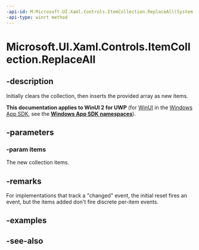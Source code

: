 ```yaml
---
-api-id: M:Microsoft.UI.Xaml.Controls.ItemCollection.ReplaceAll(System.Object[])
-api-type: winrt method
---
```


<!-- Method syntax
public void ReplaceAll(System.Object[] items)
-->

# Microsoft.UI.Xaml.Controls.ItemCollection.ReplaceAll

## -description
Initially clears the collection, then inserts the provided array as new items.

**This documentation applies to WinUI 2 for UWP** (for [WinUI](/windows/apps/winui/winui3/) in the [Windows App SDK](/windows/apps/windows-app-sdk/), see the **[Windows App SDK namespaces](/windows/windows-app-sdk/api/winrt/)**).

## -parameters
### -param items
The new collection items.

## -remarks
For implementations that track a "changed" event, the initial reset fires an event, but the items added don't fire discrete per-item events.

## -examples

## -see-also
